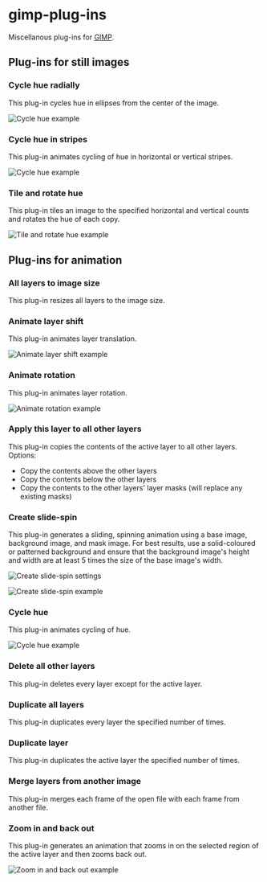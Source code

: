# gimp-plug-ins

Miscellanous plug-ins for [GIMP](https://www.gimp.org/).



## Plug-ins for still images

### Cycle hue radially

This plug-in cycles hue in ellipses from the center of the image.

![Cycle hue example](docs/cycle-hue-radially.png)

### Cycle hue in stripes

This plug-in animates cycling of hue in horizontal or vertical stripes.

![Cycle hue example](docs/cycle-hue-in-stripes.png)

### Tile and rotate hue

This plug-in tiles an image to the specified horizontal and vertical counts and rotates the hue of each copy.

![Tile and rotate hue example](docs/tile-and-rotate-hue.png)



## Plug-ins for animation

### All layers to image size

This plug-in resizes all layers to the image size.

### Animate layer shift

This plug-in animates layer translation.

![Animate layer shift example](docs/animate-layer-shift.gif)

### Animate rotation

This plug-in animates layer rotation.

![Animate rotation example](docs/animate-rotation.gif)

### Apply this layer to all other layers

This plug-in copies the contents of the active layer to all other layers. Options:

- Copy the contents above the other layers
- Copy the contents below the other layers
- Copy the contents to the other layers' layer masks (will replace any existing masks)

### Create slide-spin

This plug-in generates a sliding, spinning animation using a base image, background image, and mask image. For best results, use a solid-coloured or patterned background and ensure that the background image's height and width are at least 5 times the size of the base image's width.

![Create slide-spin settings](docs/slide-spin-settings.png)

![Create slide-spin example](docs/slide-spin.gif)

### Cycle hue

This plug-in animates cycling of hue.

![Cycle hue example](docs/cycle-hue.gif)

### Delete all other layers

This plug-in deletes every layer except for the active layer.

### Duplicate all layers

This plug-in duplicates every layer the specified number of times.

### Duplicate layer

This plug-in duplicates the active layer the specified number of times.

### Merge layers from another image

This plug-in merges each frame of the open file with each frame from another file.

### Zoom in and back out

This plug-in generates an animation that zooms in on the selected region of the active layer and then zooms back out.

![Zoom in and back out example](docs/zoom-in-and-back-out.gif)
